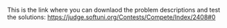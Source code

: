 This is the link where you can downlaod the problem descriptions and test the solutions:
https://judge.softuni.org/Contests/Compete/Index/2408#0
